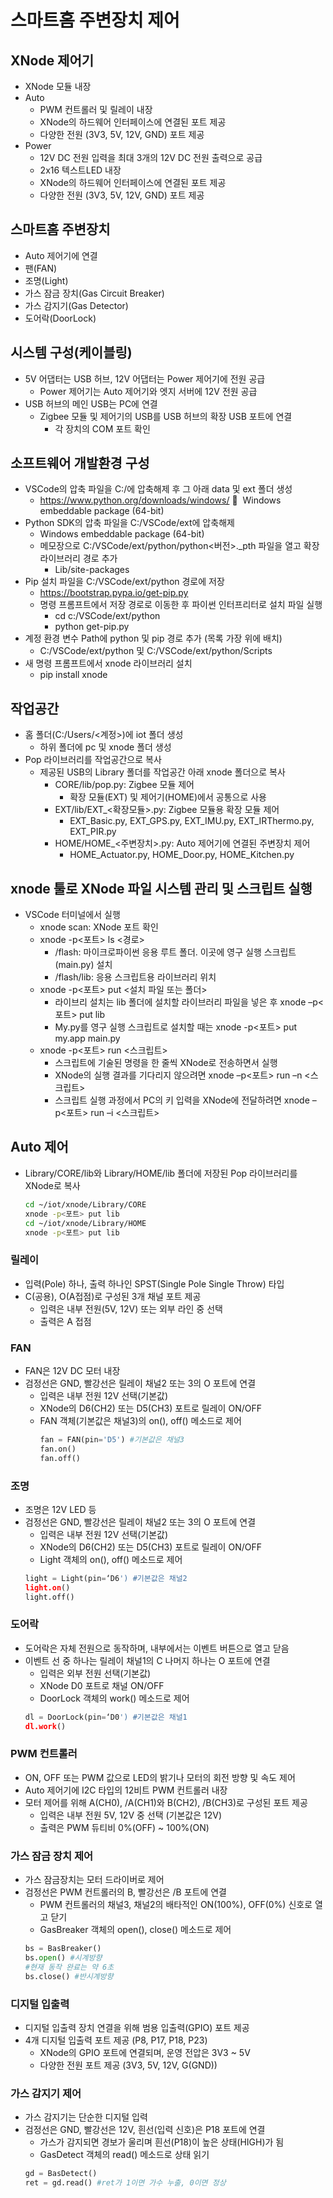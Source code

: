 # 스마트홈 주변장치 제어

## XNode 제어기
- XNode 모듈 내장
- Auto
  - PWM 컨트롤러 및 릴레이 내장
  - XNode의 하드웨어 인터페이스에 연결된 포트 제공
  - 다양한 전원 (3V3, 5V, 12V, GND) 포트 제공
- Power
  - 12V DC 전원 입력을 최대 3개의 12V DC 전원 출력으로 공급
  - 2x16 텍스트LED 내장
  - XNode의 하드웨어 인터페이스에 연결된 포트 제공
  - 다양한 전원 (3V3, 5V, 12V, GND) 포트 제공

## 스마트홈 주변장치
- Auto 제어기에 연결
- 팬(FAN)
- 조명(Light) 
- 가스 잠금 장치(Gas Circuit Breaker)
- 가스 감지기(Gas Detector)
- 도어락(DoorLock)

## 시스템 구성(케이블링)
- 5V 어댑터는 USB 허브, 12V 어댑터는 Power 제어기에 전원 공급
  - Power 제어기는 Auto 제어기와 엣지 서버에 12V 전원 공급
- USB 허브의 메인 USB는 PC에 연결
  - Zigbee 모듈 및 제어기의 USB를 USB 허브의 확장 USB 포트에 연결
    - 각 장치의 COM 포트 확인

##  소프트웨어 개발환경 구성
- VSCode의 압축 파일을 C:/에 압축해제 후 그 아래 data 및 ext 폴더 생성
  - https://www.python.org/downloads/windows/   Windows embeddable package (64-bit)
- Python SDK의 압축 파일을 C:/VSCode/ext에 압축해제
  - Windows embeddable package (64-bit)
  - 메모장으로 C:/VSCode/ext/python/python<버전>._pth 파일을 열고 확장 라이브러리 경로 추가
    - Lib/site-packages
- Pip 설치 파일을 C:/VSCode/ext/python 경로에 저장
  - https://bootstrap.pypa.io/get-pip.py
  - 명령 프롬프트에서 저장 경로로 이동한 후 파이썬 인터프리터로 설치 파일 실행
    - cd c:/VSCode/ext/python
    - python get-pip.py
- 계정 환경 변수 Path에 python 및 pip 경로 추가 (목록 가장 위에 배치)
  - C:/VSCode/ext/python 및 C:/VSCode/ext/python/Scripts
- 새 명령 프롬프트에서 xnode 라이브러리 설치
  - pip install xnode

## 작업공간
- 홈 폴더(C:/Users/<계정>)에 iot 폴더 생성
  - 하위 폴더에 pc 및 xnode 폴더 생성
- Pop 라이브러리를 작업공간으로 복사
  - 제공된 USB의 Library 폴더를 작업공간 아래 xnode 폴더으로 복사
    - CORE/lib/pop.py: Zigbee 모듈 제어
      - 확장 모듈(EXT) 및 제어기(HOME)에서 공통으로 사용
    - EXT/lib/EXT_<확장모듈>.py: Zigbee 모듈용 확장 모듈 제어
      - EXT_Basic.py, EXT_GPS.py, EXT_IMU.py, EXT_IRThermo.py, EXT_PIR.py
    - HOME/HOME_<주변장치>.py: Auto 제어기에 연결된 주변장치 제어
      - HOME_Actuator.py, HOME_Door.py, HOME_Kitchen.py

## xnode 툴로 XNode 파일 시스템 관리 및 스크립트 실행
- VSCode 터미널에서 실행
  - xnode scan: XNode 포트 확인
  - xnode -p<포트> ls <경로>
    - /flash: 마이크로파이썬 응용 루트 폴더. 이곳에 영구 실행 스크립트(main.py) 설치
    - /flash/lib: 응용 스크립트용 라이브러리 위치
  - xnode -p<포트> put <설치 파일 또는 폴더>
    - 라이브리 설치는 lib 폴더에 설치할 라이브러리 파일을 넣은 후 xnode –p<포트> put lib
    - My.py를 영구 실행 스크립트로 설치할 때는 xnode -p<포트> put my.app main.py
  - xnode -p<포트> run <스크립트>
    - 스크립트에 기술된 명령을 한 줄씩 XNode로 전송하면서 실행
    - XNode의 실행 결과를 기다리지 않으려면 xnode –p<포트> run –n <스크립트>
    - 스크립트 실행 과정에서 PC의 키 입력을 XNode에 전달하려면 xnode –p<포트> run –i <스크립트>

## Auto 제어
- Library/CORE/lib와 Library/HOME/lib 폴더에 저장된 Pop 라이브러리를 XNode로 복사
  ```sh
  cd ~/iot/xnode/Library/CORE
  xnode -p<포트> put lib
  cd ~/iot/xnode/Library/HOME
  xnode -p<포트> put lib
  ```

### 릴레이
- 입력(Pole) 하나, 출력 하나인 SPST(Single Pole Single Throw) 타입
- C(공용), O(A접점)로 구성된 3개 채널 포트 제공
  - 입력은 내부 전원(5V, 12V) 또는 외부 라인 중 선택
  - 출력은 A 접점

### FAN
- FAN은 12V DC 모터 내장
- 검정선은 GND, 빨강선은 릴레이 채널2 또는 3의 O 포트에 연결
  - 입력은 내부 전원 12V 선택(기본값)
  - XNode의 D6(CH2) 또는 D5(CH3) 포트로 릴레이 ON/OFF
  - FAN 객체(기본값은 채널3)의 on(), off() 메소드로 제어
    ```python
    fan = FAN(pin='D5') #기본값은 채널3
    fan.on()
    fan.off()
    ```

### 조명
- 조명은 12V LED 등
- 검정선은 GND, 빨강선은 릴레이 채널2 또는 3의 O 포트에 연결
  - 입력은 내부 전원 12V 선택(기본값)
  - XNode의 D6(CH2) 또는 D5(CH3) 포트로 릴레이 ON/OFF
  - Light 객체의 on(), off() 메소드로 제어
  ```python
  light = Light(pin=‘D6') #기본값은 채널2
  light.on()
  light.off()
  ```

### 도어락
- 도어락은 자체 전원으로 동작하며, 내부에서는 이벤트 버튼으로 열고 닫음
- 이벤트 선 중 하나는 릴레이 채널1의 C 나머지 하나는 O 포트에 연결
  - 입력은 외부 전원 선택(기본값)
  - XNode D0 포트로 채널 ON/OFF
  - DoorLock 객체의 work() 메소드로 제어
  ```python
  dl = DoorLock(pin=‘D0') #기본값은 채널1
  dl.work()
  ```

### PWM 컨트롤러
- ON, OFF 또는 PWM 값으로 LED의 밝기나 모터의 회전 방향 및 속도 제어
- Auto 제어기에 I2C 타입의 12비트 PWM 컨트롤러 내장
- 모터 제어를 위해 A(CH0), /A(CH1)와 B(CH2), /B(CH3)로 구성된 포트 제공
  - 입력은 내부 전원 5V, 12V 중 선택 (기본값은 12V)
  - 출력은 PWM 듀티비 0%(OFF) ~ 100%(ON)

### 가스 잠금 장치 제어
- 가스 잠금장치는 모터 드라이버로 제어
- 검정선은 PWM 컨트롤러의 B, 빨강선은 /B 포트에 연결
  - PWM 컨트롤러의 채널3, 채널2의 배타적인 ON(100%), OFF(0%) 신호로 열고 닫기
  - GasBreaker 객체의 open(), close() 메소드로 제어
  ```python
  bs = BasBreaker()
  bs.open() #시계방향  
  #현재 동작 완료는 약 6초
  bs.close() #반시계방향
  ```

### 디지털 입출력
- 디지털 입출력 장치 연결을 위해 범용 입출력(GPIO) 포트 제공
- 4개 디지털 입출력 포트 제공 (P8, P17, P18, P23)
  - XNode의 GPIO 포트에 연결되며, 운영 전압은 3V3 ~ 5V
  - 다양한 전원 포트 제공 (3V3, 5V, 12V, G(GND))

### 가스 감지기 제어
- 가스 감지기는 단순한 디지털 입력
- 검정선은 GND, 빨강선은 12V, 흰선(입력 신호)은 P18 포트에 연결
  - 가스가 감지되면 경보가 울리며 흰선(P18)이 높은 상태(HIGH)가 됨
  - GasDetect 객체의 read() 메소드로 상태 읽기
  ```python
  gd = BasDetect()
  ret = gd.read() #ret가 1이면 가수 누출, 0이면 정상
  ```
